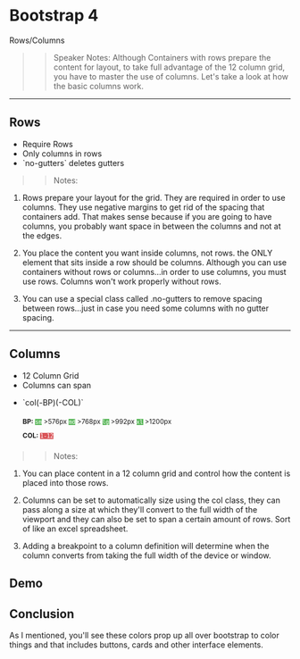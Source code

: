 <!-- .slide: data-state="title" -->
# Bootstrap 4
Rows/Columns

> > Speaker Notes:
Although Containers with rows prepare the content for layout, to take full advantage of the 12 column grid, you have to master the use of columns. Let's take a look at how the basic columns work.

---

<!-- .slide: data-state="hasicon" -->

## <i class="fa fa-th"></i> Rows

<ul>
	<li class="fragment">Require Rows</li>
	<li class="fragment">Only columns in rows</li>
	<li class="fragment">`no-gutters` deletes gutters</li>
</ul>

> > Notes:
1. Rows prepare your layout for the grid. They are required in order to use columns. They use negative margins to get rid of the spacing that containers add. That makes sense because if you are going to have columns, you probably want space in between the columns and not at the edges.

1. You place the content you want inside columns, not rows. the ONLY element that sits inside a row should be columns. Although you can use containers without rows or columns...in order to use columns, you must use rows. Columns won't work properly without rows.

1. You can use a special class called .no-gutters to remove spacing between rows...just in case you need some columns with no gutter spacing.

---

<!-- .slide: data-state="hasicon" -->

## <i class="fa fa-th"></i> Columns

<ul>
	<li class="fragment">12 Column Grid</li>
	<li class="fragment">Columns can span</li>
	<li class="fragment"><p contenteditable>`col(-BP)(-COL)`</p>
	<small style="line-height: 220%; vertical-align: text-bottom;">
		<b>BP:</b> <code style="background:#5cb85c; color:white;">sm</code> >576px 
		<code style="background:#5cb85c; color:white;">md</code> >768px 
		<code style="background:#5cb85c; color:white;">lg</code> >992px 
		<code style="background:#5cb85c; color:white;">xl</code> >1200px
		</small><br>
		<small style="line-height: 220%; vertical-align: text-bottom;"> 
		<b>COL:</b> <code style="background:#D95357; color:white;">1-12</code> 	</small>
	</li> 
</ul>

> > Notes: 
1. You can place content in a 12 column grid and control how the content is placed into those rows.

1. Columns can be set to automatically size using the col class, they can pass along a size at which they'll convert to the full width of the viewport and they can also be set to span a certain amount of rows. Sort of like an excel spreadsheet.

1. Adding a breakpoint to a column definition will determine when the column converts from taking the full width of the device or window.

## Demo

## Conclusion
As I mentioned, you'll see these colors prop up all over bootstrap to color things and that includes buttons, cards and other interface elements.